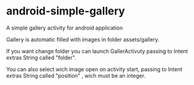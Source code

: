 android-simple-gallery
======================

A simple gallery activity for android application

Gallery is automatic filled with images in folder assets/gallery.

If you want change folder you can launch GallerActivuty passing to Intent extras
 String called "folder".
 
 You can also select wich image open on activity start, passing to Intent extras 
 String called "position" , wich must be an integer.
 
 
 
 
